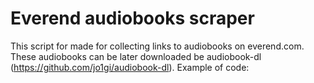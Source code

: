 # Everend audiobooks scraper

This script for made for collecting links to audiobooks on everend.com. These audiobooks can be later downloaded be audiobook-dl (https://github.com/jo1gi/audiobook-dl).
Example of code:
